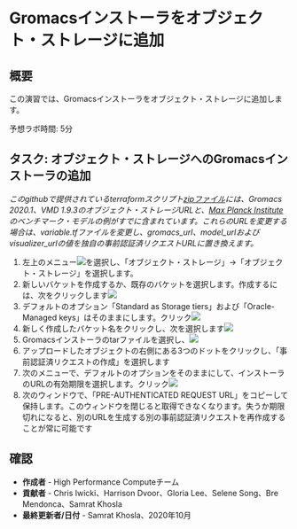 # Gromacsインストーラをオブジェクト・ストレージに追加

## 概要

この演習では、Gromacsインストーラをオブジェクト・ストレージに追加します。

予想ラボ時間: 5分

## タスク: オブジェクト・ストレージへのGromacsインストーラの追加

_このgithubで提供されているterraformスクリプト[zipファイル](https://github.com/oci-hpc/oci-hpc-runbook-gromacs/tree/master/Resources/gromacs-2020.1.zip)には、Gromacs 2020.1、VMD 1.9.3のオブジェクト・ストレージURLと、[Max Planck Institute](https://www.mpibpc.mpg.de/grubmueller/bench)のベンチマーク・モデルの例がすでに含まれています。これらのURLを変更する場合は、variable.tfファイルを変更し、gromacs\_url、model\_urlおよびvisualizer\_urlの値を独自の事前認証済リクエストURLに置き換えます。_

1.  左上のメニュー![](./images/menu.png)を選択し、「オブジェクト・ストレージ」→「オブジェクト・ストレージ」を選択します。
2.  新しいバケットを作成するか、既存のバケットを選択します。作成するには、次をクリックします![](./images/create_bucket.png)
3.  デフォルトのオプション「Standard as Storage tiers」および「Oracle-Managed keys」はそのままにします。クリック![](./images/create_bucket.png)
4.  新しく作成したバケット名をクリックし、次を選択します![](./images/upload_object.png)
5.  Gromacsインストーラのtarファイルを選択し、![](./images/upload_object.png)
6.  アップロードしたオブジェクトの右側にある3つのドットをクリックし、「事前認証済リクエストの作成」を選択します
7.  次のメニューで、デフォルトのオプションをそのままにして、インストーラのURLの有効期限を選択します。クリック![](./images/pre-auth.png)
8.  次のウィンドウで、「PRE-AUTHENTICATED REQUEST URL」をコピーして保持します。このウィンドウを閉じると取得できなくなります。失うか期限切れになると、別のURLを生成する別の事前認証済リクエストを再作成することが常に可能です

## 確認

*   **作成者** - High Performance Computeチーム
*   **貢献者** - Chris Iwicki、Harrison Dvoor、Gloria Lee、Selene Song、Bre Mendonca、Samrat Khosla
*   **最終更新者/日付** - Samrat Khosla、2020年10月